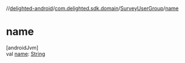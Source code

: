 //[delighted-android](../../../index.md)/[com.delighted.sdk.domain](../index.md)/[SurveyUserGroup](index.md)/[name](name.md)

# name

[androidJvm]\
val [name](name.md): [String](https://kotlinlang.org/api/latest/jvm/stdlib/kotlin/-string/index.html)
